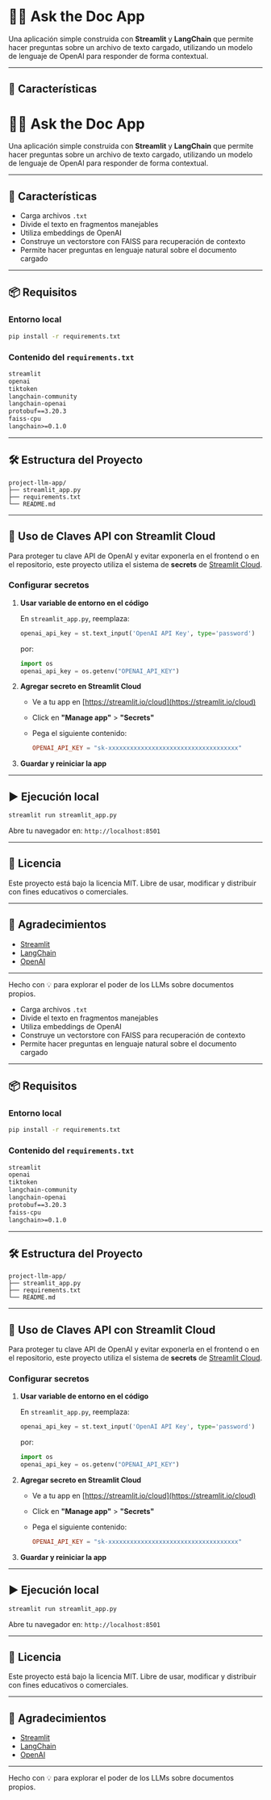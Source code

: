 # 🦜🔗 Ask the Doc App

Una aplicación simple construida con **Streamlit** y **LangChain** que permite hacer preguntas sobre un archivo de texto cargado, utilizando un modelo de lenguaje de OpenAI para responder de forma contextual.

---

## 🚀 Características
# 🦜🔗 Ask the Doc App

Una aplicación simple construida con **Streamlit** y **LangChain** que permite hacer preguntas sobre un archivo de texto cargado, utilizando un modelo de lenguaje de OpenAI para responder de forma contextual.

---

## 🚀 Características

* Carga archivos `.txt`
* Divide el texto en fragmentos manejables
* Utiliza embeddings de OpenAI
* Construye un vectorstore con FAISS para recuperación de contexto
* Permite hacer preguntas en lenguaje natural sobre el documento cargado

---

## 📦 Requisitos

### Entorno local

```bash
pip install -r requirements.txt
```

### Contenido del `requirements.txt`

```txt
streamlit
openai
tiktoken
langchain-community
langchain-openai
protobuf==3.20.3
faiss-cpu
langchain>=0.1.0
```

---

## 🛠 Estructura del Proyecto

```
project-llm-app/
├── streamlit_app.py
├── requirements.txt
└── README.md
```

---

## 🔐 Uso de Claves API con Streamlit Cloud

Para proteger tu clave API de OpenAI y evitar exponerla en el frontend o en el repositorio, este proyecto utiliza el sistema de **secrets** de [Streamlit Cloud](https://streamlit.io/cloud).

### Configurar secretos

1. **Usar variable de entorno en el código**

   En `streamlit_app.py`, reemplaza:

   ```python
   openai_api_key = st.text_input('OpenAI API Key', type='password')
   ```

   por:

   ```python
   import os
   openai_api_key = os.getenv("OPENAI_API_KEY")
   ```

2. **Agregar secreto en Streamlit Cloud**

   * Ve a tu app en [https://streamlit.io/cloud](https://streamlit.io/cloud)
   * Click en **"Manage app"** > **"Secrets"**
   * Pega el siguiente contenido:

     ```toml
     OPENAI_API_KEY = "sk-xxxxxxxxxxxxxxxxxxxxxxxxxxxxxxxxxxxx"
     ```

3. **Guardar y reiniciar la app**

---

## ▶️ Ejecución local

```bash
streamlit run streamlit_app.py
```

Abre tu navegador en: `http://localhost:8501`

---

## 📄 Licencia

Este proyecto está bajo la licencia MIT. Libre de usar, modificar y distribuir con fines educativos o comerciales.

---

## 🙌 Agradecimientos

* [Streamlit](https://streamlit.io)
* [LangChain](https://www.langchain.com/)
* [OpenAI](https://openai.com)

---

Hecho con 💡 para explorar el poder de los LLMs sobre documentos propios.

* Carga archivos `.txt`
* Divide el texto en fragmentos manejables
* Utiliza embeddings de OpenAI
* Construye un vectorstore con FAISS para recuperación de contexto
* Permite hacer preguntas en lenguaje natural sobre el documento cargado

---

## 📦 Requisitos

### Entorno local

```bash
pip install -r requirements.txt
```

### Contenido del `requirements.txt`

```txt
streamlit
openai
tiktoken
langchain-community
langchain-openai
protobuf==3.20.3
faiss-cpu
langchain>=0.1.0
```

---

## 🛠 Estructura del Proyecto

```
project-llm-app/
├── streamlit_app.py
├── requirements.txt
└── README.md
```

---

## 🔐 Uso de Claves API con Streamlit Cloud

Para proteger tu clave API de OpenAI y evitar exponerla en el frontend o en el repositorio, este proyecto utiliza el sistema de **secrets** de [Streamlit Cloud](https://streamlit.io/cloud).

### Configurar secretos

1. **Usar variable de entorno en el código**

   En `streamlit_app.py`, reemplaza:

   ```python
   openai_api_key = st.text_input('OpenAI API Key', type='password')
   ```

   por:

   ```python
   import os
   openai_api_key = os.getenv("OPENAI_API_KEY")
   ```

2. **Agregar secreto en Streamlit Cloud**

   * Ve a tu app en [https://streamlit.io/cloud](https://streamlit.io/cloud)
   * Click en **"Manage app"** > **"Secrets"**
   * Pega el siguiente contenido:

     ```toml
     OPENAI_API_KEY = "sk-xxxxxxxxxxxxxxxxxxxxxxxxxxxxxxxxxxxx"
     ```

3. **Guardar y reiniciar la app**

---

## ▶️ Ejecución local

```bash
streamlit run streamlit_app.py
```

Abre tu navegador en: `http://localhost:8501`

---

## 📄 Licencia

Este proyecto está bajo la licencia MIT. Libre de usar, modificar y distribuir con fines educativos o comerciales.

---

## 🙌 Agradecimientos

* [Streamlit](https://streamlit.io)
* [LangChain](https://www.langchain.com/)
* [OpenAI](https://openai.com)

---

Hecho con 💡 para explorar el poder de los LLMs sobre documentos propios.

